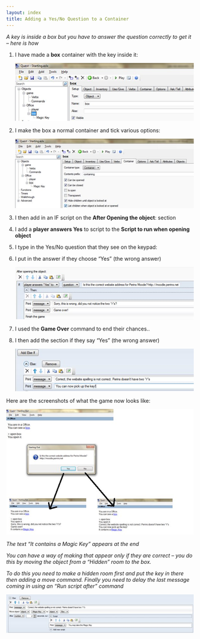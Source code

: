 ```yaml
---
layout: index
title: Adding a Yes/No Question to a Container
---
```


*A key is inside a box but you have to answer the question correctly to get it – here is how*

1. I have made a **box** container with the key inside it:

     
     ![](Hsaddingquestion21.jpg)

2. I make the box a normal container and tick various options:

     
     ![](Hsaddingquestion22.jpg)

3. I then add in an IF script on the **After Opening the object**: section

4. I add a **player answers Yes** to script to the **Script to run when opening object**

5. I type in the Yes/No question that they see on the keypad:

6. I put in the answer if they choose “Yes” (the wrong answer)

     
     ![](Hsaddingquestion23.jpg)

7. I used the **Game Over** command to end their chances..

8. I then add the section if they say “Yes” (the wrong answer)
     
     ![](Hsaddingquestion24.jpg)

Here are the screenshots of what the game now looks like:

![](Hsaddingquestion25.jpg)  

*The text “It contains a Magic Key” appears at the end*

*You can have a way of making that appear only if they are correct – you do this by moving the object from a “Hidden” room to the box.*

*To do this you need to make a hidden room first and put the key in there then adding a move command. Finally you need to delay the last message coming in using an “Run script after” command*

![](Hsaddingquestion26.jpg)
